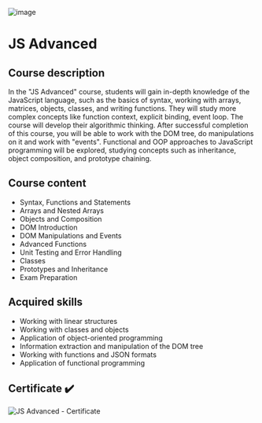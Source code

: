 ![image](https://github.com/viktorpetrov1997/JS-Advanced/assets/126717931/b098ecc3-b258-4ecc-a573-9edd0e30164b)

# JS Advanced
## Course description
In the "JS Advanced" course, students will gain in-depth knowledge of the JavaScript language, such as the basics of syntax, working with arrays, matrices, objects, classes, and writing functions. They will study more complex concepts like function context, explicit binding, event loop. The course will develop their algorithmic thinking. After successful completion of this course, you will be able to work with the DOM tree, do manipulations on it and work with "events". Functional and OOP approaches to JavaScript programming will be explored, studying concepts such as inheritance, object composition, and prototype chaining.
## Course content
* Syntax, Functions and Statements
* Arrays and Nested Arrays
* Objects and Composition
* DOM Introduction
* DOM Manipulations and Events
* Advanced Functions
* Unit Testing and Error Handling
* Classes
* Prototypes and Inheritance
* Exam Preparation

## Acquired skills
* Working with linear structures
* Working with classes and objects
* Application of object-oriented programming
* Information extraction and manipulation of the DOM tree
* Working with functions and JSON formats
* Application of functional programming

## Certificate :heavy_check_mark:
![JS Advanced - Certificate](https://github.com/viktorpetrov1997/JS-Advanced/assets/126717931/f30e3bbe-b683-4ad6-bbf0-767559d4139e)
